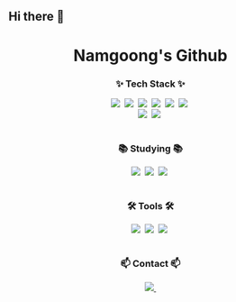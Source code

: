 ## Hi there 👋
<!-- 타이틀 부분 -->
<div align="center">
  <h1><b>Namgoong's Github</b></h1>
</div>

<!-- 내용 부분 -->
<h3 align="center">✨ Tech Stack ✨</h3>
<div align="center">
  <img src="https://img.shields.io/badge/java-007396.svg?style=for-the-badge&logo=java&logoColor=white" />&nbsp
  <img src="https://img.shields.io/badge/spring-6DB33F.svg?style=for-the-badge&logo=spring&logoColor=white" />&nbsp
  <img src="https://img.shields.io/badge/spring%20boot-6DB33F.svg?style=for-the-badge&logo=springboot&logoColor=white" />&nbsp
  <img src="https://img.shields.io/badge/mysql-4479A1.svg?style=for-the-badge&logo=mysql&logoColor=white" />&nbsp
  <img src="https://img.shields.io/badge/redis-DC382D.svg?style=for-the-badge&logo=redis&logoColor=white" />&nbsp
  <img src="https://img.shields.io/badge/aws-232F3E.svg?style=for-the-badge&logo=amazonaws&logoColor=white" />&nbsp
</div>

<div align="center">
  <img src="https://img.shields.io/badge/ui/ux-8E44AD.svg?style=for-the-badge&logo=adobe&logoColor=white" />&nbsp
  <img src="https://img.shields.io/badge/planning-3498DB.svg?style=for-the-badge&logo=trello&logoColor=white" />&nbsp
</div>

<br>

<h3 align="center">📚 Studying 📚</h3>
<div align="center">
  <img src="https://img.shields.io/badge/planning-3498DB.svg?style=for-the-badge&logo=trello&logoColor=white" />&nbsp
  <img src="https://img.shields.io/badge/ui/ux-8E44AD.svg?style=for-the-badge&logo=adobe&logoColor=white" />&nbsp
  <img src="https://img.shields.io/badge/figma-F24E1E.svg?style=for-the-badge&logo=figma&logoColor=white" />&nbsp
</div>

<br>

<h3 align="center">🛠 Tools 🛠</h3>
<div align="center">
  <img src="https://img.shields.io/badge/git-F05033.svg?style=for-the-badge&logo=git&logoColor=white" />&nbsp
  <img src="https://img.shields.io/badge/github-181717.svg?style=for-the-badge&logo=github&logoColor=white" />&nbsp
  <img src="https://img.shields.io/badge/miro-050038.svg?style=for-the-badge&logo=miro&logoColor=white" />&nbsp
</div>

<br>

<h3 align="center">📫 Contact 📫</h3>
<div align="center">
  <a href="mailto:cookie_31@naver.com">
    <img src="https://img.shields.io/badge/cookie_31@naver.com-03C75A?style=for-the-badge&logo=niconico&logoColor=white" />&nbsp
  </a>
</div>
